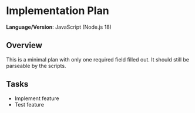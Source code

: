 # Implementation Plan

**Language/Version**: JavaScript (Node.js 18)

## Overview
This is a minimal plan with only one required field filled out.
It should still be parseable by the scripts.

## Tasks
- Implement feature
- Test feature
